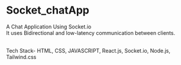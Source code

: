 # Socket_chatApp
A Chat Application Using Socket.io<br />
It uses Bidirectional and low-latency communication between clients.<br />

<br/>
Tech Stack- HTML, CSS, JAVASCRIPT, React.js, Socket.io, Node.js, Tailwind.css
